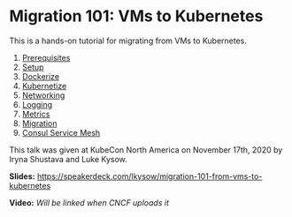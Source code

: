 # Migration 101: VMs to Kubernetes

This is a hands-on tutorial for migrating from VMs to Kubernetes.

1. [Prerequisites](./0-prerequisites)
1. [Setup](./1-setup)
1. [Dockerize](./2-dockerize)
1. [Kubernetize](./3-kubernetize)
1. [Networking](./4-networking)
1. [Logging](./5-logging)
1. [Metrics](./6-metrics)
1. [Migration](./7-migration)
1. [Consul Service Mesh](./8-consul)

This talk was given at KubeCon North America on November 17th, 2020 by Iryna Shustava and Luke Kysow.

**Slides:** https://speakerdeck.com/lkysow/migration-101-from-vms-to-kubernetes

**Video:** *Will be linked when CNCF uploads it*
